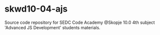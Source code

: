 # skwd10-04-ajs
Source code repository for SEDC Code Academy @Skopje 10.0 4th subject 'Advanced JS Development' students materials.
